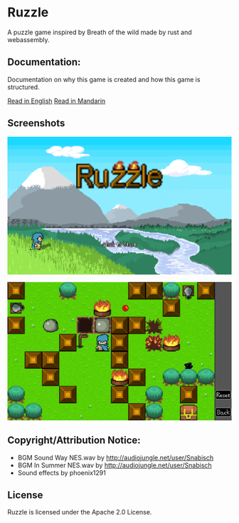 # Ruzzle

A puzzle game inspired by Breath of the wild made by rust and webassembly.

## Documentation:

Documentation on why this game is created and how this game is structured.

[Read in English](https://github.com/Rhadow/ruzzle/blob/master/how_is_ruzzle_created_en.md)
[Read in Mandarin](https://github.com/Rhadow/ruzzle/blob/master/how_is_ruzzle_created_zh_TW.md)

## Screenshots

![screen shot 1](https://github.com/Rhadow/ruzzle/blob/master/screen_shot_1.PNG)

![screen shot 2](https://github.com/Rhadow/ruzzle/blob/master/screen_shot_2.PNG)

## Copyright/Attribution Notice:

* BGM Sound Way NES.wav by http://audiojungle.net/user/Snabisch
* BGM In Summer NES.wav by http://audiojungle.net/user/Snabisch
* Sound effects by phoenix1291

## License
Ruzzle is licensed under the Apache 2.0 License.
